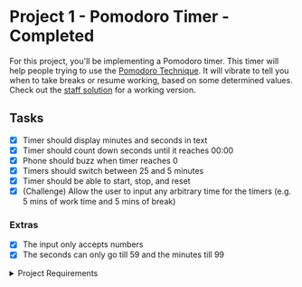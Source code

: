 # Project 1 - Pomodoro Timer - Completed
For this project, you'll be implementing a Pomodoro timer. This timer will help
people trying to use the [Pomodoro Technique](https://en.wikipedia.org/wiki/Pomodoro_Technique).
It will vibrate to tell you when to take breaks or resume working, based on some
determined values. Check out the [staff solution](#staff-solution) for a working
version.

## Tasks
- [x] Timer should display minutes and seconds in text
- [x] Timer should count down seconds until it reaches 00:00
- [x] Phone should buzz when timer reaches 0
- [x] Timers should switch between 25 and 5 minutes
- [x] Timer should be able to start, stop, and reset
- [x] (Challenge) Allow the user to input any arbitrary time for the timers (e.g. 5 mins of work time and 5 mins of break)

### Extras
- [x] The input only accepts numbers
- [x] The seconds can only go till 59 and the minutes till 99

<details><summary>Project Requirements</summary>
<p>
- You may not import libraries other than the below:
  - `expo`
  - `react`
  - `react-native`
  - `prop-types`
- Timer should display minutes and seconds in text
- Timer should count down seconds until it reaches 00:00
- Phone should buzz when timer reaches 0
- Timers should switch between 25 and 5 minutes
- Timer should be able to start, stop, and reset
  </p>
The aesthetics of the app is up to you!

### Challenge (Not Required)
- Allow the user to input any arbitrary time for the timers (e.g. 5 mins of work time and 5 mins of break)

